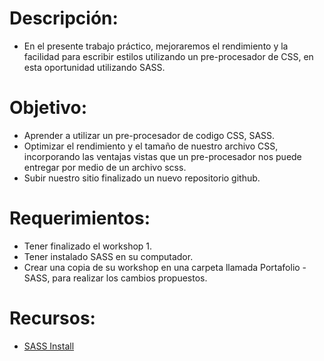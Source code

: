 # Descripción:

* En el presente trabajo práctico, mejoraremos el rendimiento y la facilidad para escribir estilos utilizando un pre-procesador de CSS, en esta oportunidad utilizando SASS.

# Objetivo:

* Aprender a utilizar un pre-procesador de codigo CSS, SASS.
* Optimizar el rendimiento y el tamaño de nuestro archivo CSS, incorporando las ventajas vistas que un pre-procesador nos puede entregar por medio de un archivo scss.
* Subir nuestro sitio finalizado un nuevo repositorio github.

# Requerimientos:

* Tener finalizado el workshop 1.
* Tener instalado SASS en su computador.
* Crear una copia de su workshop en una carpeta llamada Portafolio - SASS, para realizar los cambios propuestos.


# Recursos:
* [SASS Install](<>)